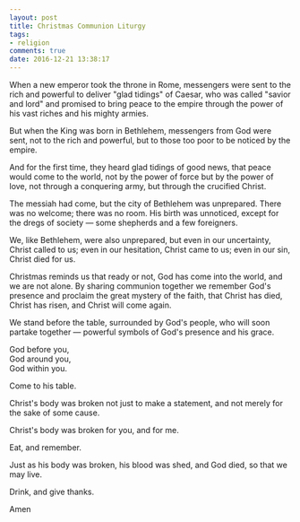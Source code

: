 ```yaml
---
layout: post
title: Christmas Communion Liturgy
tags:
- religion
comments: true
date: 2016-12-21 13:38:17
---
```


When a new emperor took the throne in Rome, messengers were sent to the rich and powerful to deliver "glad tidings" of Caesar, who was called "savior and lord" and promised to bring peace to the empire through the power of his vast riches and his mighty armies.

But when the King was born in Bethlehem, messengers from God were sent, not to the rich and powerful, but to those too poor to be noticed by the empire.

And for the first time, they heard glad tidings of good news, that peace would come to the world, not by the power of force but by the power of love, not through a conquering army, but through the crucified Christ.

The messiah had come, but the city of Bethlehem was unprepared. There was no welcome; there was no room. His birth was unnoticed, except for the dregs of society — some shepherds and a few foreigners.

We, like Bethlehem, were also unprepared, but even in our uncertainty, Christ called to us; even in our hesitation, Christ came to us; even in our sin, Christ died for us.

Christmas reminds us that ready or not, God has come into the world, and we are not alone. By sharing communion together we remember God's presence and proclaim the great mystery of the faith, that Christ has died, Christ has risen, and Christ will come again.

We stand before the table, surrounded by God's people, who will soon partake together — powerful symbols of God's presence and his grace.

God before you,  
God around you,  
God within you.

Come to his table.

Christ's body was broken not just to make a statement, and not merely for the sake of some cause.

Christ's body was broken for you, and for me.

Eat, and remember.

Just as his body was broken, his blood was shed, and God died, so that we may live.

Drink, and give thanks.

Amen

